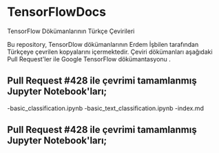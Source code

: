 # TensorFlowDocs
TensorFlow Dökümanlarının Türkçe Çevirileri


Bu repository, TensorDlow dökümanlarının Erdem İşbilen tarafından Türkçeye çevrilen kopyalarını içermektedir. Çeviri dökümanları aşağıdaki Pull Request'ler ile Google TensorFlow dökümantasyonu .


## Pull Request #428 ile çevrimi tamamlanmış Jupyter Notebook'ları;

-basic_classification.ipynb
-basic_text_classification.ipynb
-index.md

## Pull Request #428 ile çevrimi tamamlanmış Jupyter Notebook'ları;

